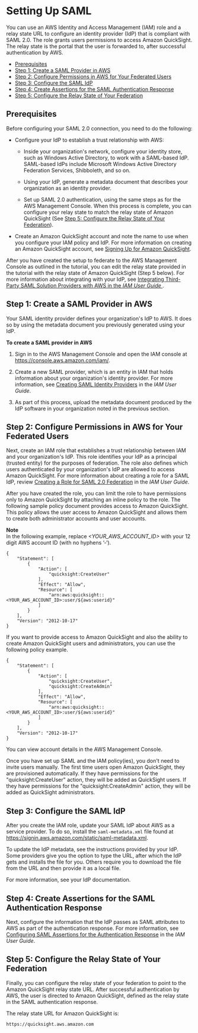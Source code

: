 # Setting Up SAML<a name="external-identity-providers-setting-up-saml"></a>

You can use an AWS Identity and Access Management \(IAM\) role and a relay state URL to configure an identity provider \(IdP\) that is compliant with SAML 2\.0\. The role grants users permissions to access Amazon QuickSight\. The relay state is the portal that the user is forwarded to, after successful authentication by AWS\.


+ [Prerequisites](#external-identity-providers-setting-up-prerequisites)
+ [Step 1: Create a SAML Provider in AWS](#external-identity-providers-create-saml-provider)
+ [Step 2: Configure Permissions in AWS for Your Federated Users](#external-identity-providers-grantperms)
+ [Step 3: Configure the SAML IdP](#external-identity-providers-config-idp)
+ [Step 4: Create Assertions for the SAML Authentication Response](#external-identity-providers-create-assertions)
+ [Step 5: Configure the Relay State of Your Federation](#external-identity-providers-relay-state)

## Prerequisites<a name="external-identity-providers-setting-up-prerequisites"></a>

Before configuring your SAML 2\.0 connection, you need to do the following:

+ Configure your IdP to establish a trust relationship with AWS: 

  + Inside your organization's network, configure your identity store, such as Windows Active Directory, to work with a SAML\-based IdP\. SAML\-based IdPs include Microsoft Windows Active Directory Federation Services, Shibboleth, and so on\.

  + Using your IdP, generate a metadata document that describes your organization as an identity provider\.

  + Set up SAML 2\.0 authentication, using the same steps as for the AWS Management Console\. When this process is complete, you can configure your relay state to match the relay state of Amazon QuickSight \(See [Step 5: Configure the Relay State of Your Federation](#external-identity-providers-relay-state)\)\. 

+ Create an Amazon QuickSight account and note the name to use when you configure your IAM policy and IdP\. For more information on creating an Amazon QuickSight account, see [Signing Up for Amazon QuickSight](signing-up.md)\.

After you have created the setup to federate to the AWS Management Console as outlined in the tutorial, you can edit the relay state provided in the tutorial with the relay state of Amazon QuickSight \(Step 5 below\)\. For more information about integrating with your IdP, see [ Integrating Third\-Party SAML Solution Providers with AWS in the *IAM User Guide* ](http://docs.aws.amazon.com/IAM/latest/UserGuide/id_roles_providers_saml_3rd-party.html)\. 

## Step 1: Create a SAML Provider in AWS<a name="external-identity-providers-create-saml-provider"></a>

Your SAML identity provider defines your organization's IdP to AWS\. It does so by using the metadata document you previously generated using your IdP\. 

**To create a SAML provider in AWS**

1. Sign in to the AWS Management Console and open the IAM console at [https://console\.aws\.amazon\.com/iam/](https://console.aws.amazon.com/iam/)\.

1. Create a new SAML provider, which is an entity in IAM that holds information about your organization's identity provider\. For more information, see [Creating SAML Identity Providers](http://docs.aws.amazon.com/IAM/latest/UserGuide/id_roles_providers_create_saml.html) in the *IAM User Guide*\. 

1. As part of this process, upload the metadata document produced by the IdP software in your organization noted in the previous section\. 

## Step 2: Configure Permissions in AWS for Your Federated Users<a name="external-identity-providers-grantperms"></a>

Next, create an IAM role that establishes a trust relationship between IAM and your organization's IdP\. This role identifies your IdP as a principal \(trusted entity\) for the purposes of federation\. The role also defines which users authenticated by your organization's IdP are allowed to access Amazon QuickSight\. For more information about creating a role for a SAML IdP, review [Creating a Role for SAML 2\.0 Federation](http://docs.aws.amazon.com/IAM/latest/UserGuide/id_roles_create_for-idp_saml.html) in the *IAM User Guide*\.

After you have created the role, you can limit the role to have permissions only to Amazon QuickSight by attaching an inline policy to the role\. The following sample policy document provides access to Amazon QuickSight\. This policy allows the user access to Amazon QuickSight and allows them to create both administrator accounts and user accounts\.

**Note**  
In the following example, replace *<YOUR\_AWS\_ACCOUNT\_ID>* with your 12 digit AWS account ID \(with no hyphens ‘‐’\)\.

```
{
    "Statement": [
        {
            "Action": [
                "quicksight:CreateUser"
            ],
            "Effect": "Allow",
            "Resource": [
                "arn:aws:quicksight::<YOUR_AWS_ACCOUNT_ID>:user/${aws:userid}"
            ]
        }
    ],
    "Version": "2012-10-17"
}
```

If you want to provide access to Amazon QuickSight and also the ability to create Amazon QuickSight users and administrators, you can use the following policy example\.

```
{
    "Statement": [
        {
            "Action": [
                "quicksight:CreateUser",
                "quicksight:CreateAdmin"
            ],
            "Effect": "Allow",
            "Resource": [
                "arn:aws:quicksight::<YOUR_AWS_ACCOUNT_ID>:user/${aws:userid}"
            ]
        }
    ],
    "Version": "2012-10-17"
}
```

You can view account details in the AWS Management Console\.

Once you have set up SAML and the IAM policy\(ies\), you don't need to invite users manually\. The first time users open Amazon QuickSight, they are provisioned automatically\. If they have permissions for the "quicksight:CreateUser" action, they will be added as QuickSight users\. If they have permissions for the "quicksight:CreateAdmin" action, they will be added as QuickSight administrators\.

## Step 3: Configure the SAML IdP<a name="external-identity-providers-config-idp"></a>

After you create the IAM role, update your SAML IdP about AWS as a service provider\. To do so, install the `saml-metadata.xml` file found at [https://signin\.aws\.amazon\.com/static/saml\-metadata\.xml](https://signin.aws.amazon.com/static/saml-metadata.xml)\. 

To update the IdP metadata, see the instructions provided by your IdP\. Some providers give you the option to type the URL, after which the IdP gets and installs the file for you\. Others require you to download the file from the URL and then provide it as a local file\. 

For more information, see your IdP documentation\.  

## Step 4: Create Assertions for the SAML Authentication Response<a name="external-identity-providers-create-assertions"></a>

Next, configure the information that the IdP passes as SAML attributes to AWS as part of the authentication response\. For more information, see [Configuring SAML Assertions for the Authentication Response](http://docs.aws.amazon.com/IAM/latest/UserGuide/id_roles_providers_create_saml_assertions.html) in the *IAM User Guide*\.

## Step 5: Configure the Relay State of Your Federation<a name="external-identity-providers-relay-state"></a>

Finally, you can configure the relay state of your federation to point to the Amazon QuickSight relay state URL\. After successful authentication by AWS, the user is directed to Amazon QuickSight, defined as the relay state in the SAML authentication response\.

The relay state URL for Amazon QuickSight is:

```
https://quicksight.aws.amazon.com
```